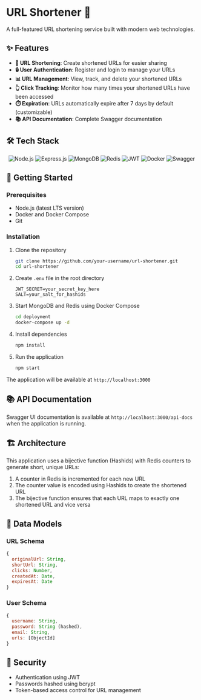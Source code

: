 # URL Shortener 🔗

A full-featured URL shortening service built with modern web technologies.

## ✨ Features

- **🔗 URL Shortening**: Create shortened URLs for easier sharing
- **🔒 User Authentication**: Register and login to manage your URLs
- **📊 URL Management**: View, track, and delete your shortened URLs
- **👆 Click Tracking**: Monitor how many times your shortened URLs have been accessed
- **⏱️ Expiration**: URLs automatically expire after 7 days by default (customizable)
- **📚 API Documentation**: Complete Swagger documentation

## 🛠️ Tech Stack

<div align="center">
  <img src="https://img.shields.io/badge/Node.js-339933?style=for-the-badge&logo=nodedotjs&logoColor=white" alt="Node.js" />
  <img src="https://img.shields.io/badge/Express.js-000000?style=for-the-badge&logo=express&logoColor=white" alt="Express.js" />
  <img src="https://img.shields.io/badge/MongoDB-4EA94B?style=for-the-badge&logo=mongodb&logoColor=white" alt="MongoDB" />
  <img src="https://img.shields.io/badge/Redis-DC382D?style=for-the-badge&logo=redis&logoColor=white" alt="Redis" />
  <img src="https://img.shields.io/badge/JWT-000000?style=for-the-badge&logo=JSON%20web%20tokens&logoColor=white" alt="JWT" />
  <img src="https://img.shields.io/badge/Docker-2CA5E0?style=for-the-badge&logo=docker&logoColor=white" alt="Docker" />
  <img src="https://img.shields.io/badge/Swagger-85EA2D?style=for-the-badge&logo=Swagger&logoColor=black" alt="Swagger" />
</div>

## 🚀 Getting Started

### Prerequisites

- Node.js (latest LTS version)
- Docker and Docker Compose
- Git

### Installation

1. Clone the repository
   ```bash
   git clone https://github.com/your-username/url-shortener.git
   cd url-shortener
   ```

2. Create `.env` file in the root directory
   ```
   JWT_SECRET=your_secret_key_here
   SALT=your_salt_for_hashids
   ```

3. Start MongoDB and Redis using Docker Compose
   ```bash
   cd deployment
   docker-compose up -d
   ```

4. Install dependencies
   ```bash
   npm install
   ```

5. Run the application
   ```bash
   npm start
   ```

The application will be available at `http://localhost:3000`

## 📚 API Documentation

Swagger UI documentation is available at `http://localhost:3000/api-docs` when the application is running.

## 🏗️ Architecture

This application uses a bijective function (Hashids) with Redis counters to generate short, unique URLs:

1. A counter in Redis is incremented for each new URL
2. The counter value is encoded using Hashids to create the shortened URL
3. The bijective function ensures that each URL maps to exactly one shortened URL and vice versa

## 💾 Data Models

### URL Schema
```javascript
{
  originalUrl: String,
  shortUrl: String,
  clicks: Number,
  createdAt: Date,
  expiresAt: Date
}
```

### User Schema
```javascript
{
  username: String,
  password: String (hashed),
  email: String,
  urls: [ObjectId]
}
```

## 🔐 Security

- Authentication using JWT
- Passwords hashed using bcrypt
- Token-based access control for URL management
